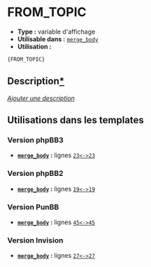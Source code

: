 # FROM_TOPIC
* __Type :__ variable d'affichage
* __Utilisable dans :__ [`merge_body`](../tpl/merge_body.md#readme)
* __Utilisation :__

```html
{FROM_TOPIC}
```

## Description[*](https://fa-tvars.appspot.com/var/FROM_TOPIC)
[*Ajouter une description*](https://fa-tvars.appspot.com/var/FROM_TOPIC)

## Utilisations dans les templates

### Version phpBB3
* __[`merge_body`](../tpl/merge_body.md#readme) :__ lignes [`23`](../src/prosilver/merge_body.tpl#L23)[`<->`](../src/prosilver/merge_body.tpl#L23-L23)[`23`](../src/prosilver/merge_body.tpl#L23)

### Version phpBB2
* __[`merge_body`](../tpl/merge_body.md#readme) :__ lignes [`19`](../src/subsilver/merge_body.tpl#L19)[`<->`](../src/subsilver/merge_body.tpl#L19-L19)[`19`](../src/subsilver/merge_body.tpl#L19)

### Version PunBB
* __[`merge_body`](../tpl/merge_body.md#readme) :__ lignes [`45`](../src/punbb/merge_body.tpl#L45)[`<->`](../src/punbb/merge_body.tpl#L45-L45)[`45`](../src/punbb/merge_body.tpl#L45)

### Version Invision
* __[`merge_body`](../tpl/merge_body.md#readme) :__ lignes [`27`](../src/invision/merge_body.tpl#L27)[`<->`](../src/invision/merge_body.tpl#L27-L27)[`27`](../src/invision/merge_body.tpl#L27)

